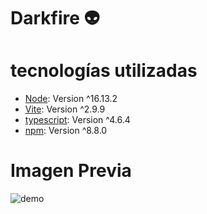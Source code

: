 # Darkfire :alien:

# tecnologías utilizadas 

* [Node](https://nodejs.org/es/): Version ^16.13.2 
* [Vite](https://vitejs.dev/guide/#scaffolding-your-first-vite-project): Version ^2.9.9
* [typescript](https://www.typescriptlang.org/): Version ^4.6.4
* [npm](https://www.npmjs.com/): Version ^8.8.0

# Imagen Previa

![demo](https://user-images.githubusercontent.com/96850176/169742802-5183aa88-02d0-4952-a9d1-5a439df4a1f2.jpeg)
